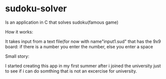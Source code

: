 # sudoku-solver
Is an application in C that solves sudoku(famous game)

How it works:
  
  It takes input from a text file(for now with name"input1.sud" 
  that has the 9x9 board: if there is a number you enter 
  the number, else you enter a space

Small story:

  I started creating this app in my first summer after i joined the university
  just to see if i can do somthing that is not an excercise for university.
